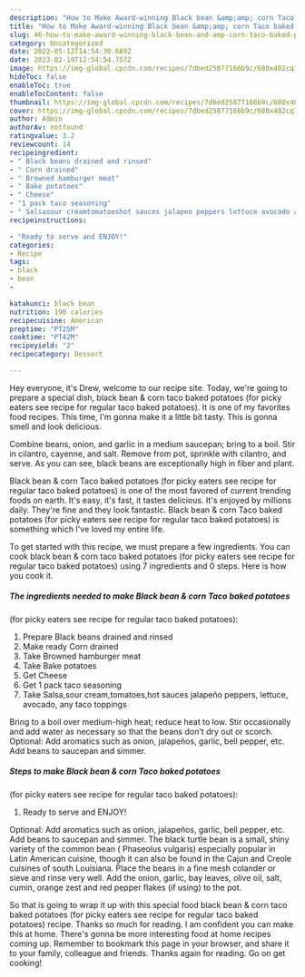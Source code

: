 ```yaml
---
description: "How to Make Award-winning Black bean &amp;amp; corn Taco baked potatoes  (for picky eaters see recipe for regular taco baked potatoes)"
title: "How to Make Award-winning Black bean &amp;amp; corn Taco baked potatoes  (for picky eaters see recipe for regular taco baked potatoes)"
slug: 46-how-to-make-award-winning-black-bean-and-amp-corn-taco-baked-potatoes-for-picky-eaters-see-recipe-for-regular-taco-baked-potatoes
category: Uncategorized
date: 2022-05-12T14:54:30.689Z
date: 2023-02-19T12:54:54.757Z
image: https://img-global.cpcdn.com/recipes/7dbed25877166b9c/680x482cq70/black-bean-corn-taco-baked-potatoes-for-picky-eaters-see-recipe-for-regular-taco-baked-potatoes-recipe-main-photo.jpg
hideToc: false
enableToc: true
enableTocContent: false
thumbnail: https://img-global.cpcdn.com/recipes/7dbed25877166b9c/680x482cq70/black-bean-corn-taco-baked-potatoes-for-picky-eaters-see-recipe-for-regular-taco-baked-potatoes-recipe-main-photo.jpg
cover: https://img-global.cpcdn.com/recipes/7dbed25877166b9c/680x482cq70/black-bean-corn-taco-baked-potatoes-for-picky-eaters-see-recipe-for-regular-taco-baked-potatoes-recipe-main-photo.jpg
author: Admin
authorAv: notfound
ratingvalue: 3.2
reviewcount: 14
recipeingredient:
- " Black beans drained and rinsed"
- " Corn drained"
- " Browned hamburger meat"
- " Bake potatoes"
- " Cheese"
- "1 pack taco seasoning"
- " Salsasour creamtomatoeshot sauces jalapeo peppers lettuce avocado any taco toppings"
recipeinstructions:

- "Ready to serve and ENJOY!"
categories:
- Recipe
tags:
- black
- bean
- 

katakunci: black bean  
nutrition: 190 calories
recipecuisine: American
preptime: "PT25M"
cooktime: "PT42M"
recipeyield: "2"
recipecategory: Dessert

---
```



Hey everyone, it's Drew, welcome to our recipe site. Today, we're going to prepare a special dish, black bean &amp; corn taco baked potatoes 
(for picky eaters see recipe for regular taco baked potatoes). It is one of my favorites food recipes. This time, I'm gonna make it a little bit tasty. This is gonna smell and look delicious.

Combine beans, onion, and garlic in a medium saucepan; bring to a boil. Stir in cilantro, cayenne, and salt. Remove from pot, sprinkle with cilantro, and serve. As you can see, black beans are exceptionally high in fiber and plant.

Black bean &amp; corn Taco baked potatoes 
(for picky eaters see recipe for regular taco baked potatoes) is one of the most favored of current trending foods on earth. It's easy, it's fast, it tastes delicious. It's enjoyed by millions daily. They're fine and they look fantastic. Black bean &amp; corn Taco baked potatoes 
(for picky eaters see recipe for regular taco baked potatoes) is something which I've loved my entire life.


To get started with this recipe, we must prepare a few ingredients. You can cook black bean &amp; corn taco baked potatoes 
(for picky eaters see recipe for regular taco baked potatoes) using 7 ingredients and 0 steps. Here is how you cook it.

<!--inarticleads1-->

##### The ingredients needed to make Black bean &amp; corn Taco baked potatoes 
(for picky eaters see recipe for regular taco baked potatoes):

1. Prepare  Black beans drained and rinsed
1. Make ready  Corn drained
1. Take  Browned hamburger meat
1. Take  Bake potatoes
1. Get  Cheese
1. Get 1 pack taco seasoning
1. Take  Salsa,sour cream,tomatoes,hot sauces jalapeño peppers, lettuce, avocado, any taco toppings


Bring to a boil over medium-high heat; reduce heat to low. Stir occasionally and add water as necessary so that the beans don&#39;t dry out or scorch. Optional: Add aromatics such as onion, jalapeños, garlic, bell pepper, etc. Add beans to saucepan and simmer. 

<!--inarticleads2-->

##### Steps to make Black bean &amp; corn Taco baked potatoes 
(for picky eaters see recipe for regular taco baked potatoes):


1. Ready to serve and ENJOY!

Optional: Add aromatics such as onion, jalapeños, garlic, bell pepper, etc. Add beans to saucepan and simmer. The black turtle bean is a small, shiny variety of the common bean ( Phaseolus vulgaris) especially popular in Latin American cuisine, though it can also be found in the Cajun and Creole cuisines of south Louisiana. Place the beans in a fine mesh colander or sieve and rinse very well. Add the onion, garlic, bay leaves, olive oil, salt, cumin, orange zest and red pepper flakes (if using) to the pot. 

So that is going to wrap it up with this special food black bean &amp; corn taco baked potatoes 
(for picky eaters see recipe for regular taco baked potatoes) recipe. Thanks so much for reading. I am confident you can make this at home. There's gonna be more interesting food at home recipes coming up. Remember to bookmark this page in your browser, and share it to your family, colleague and friends. Thanks again for reading. Go on get cooking!
